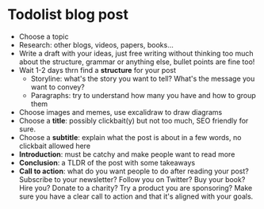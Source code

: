 # Todolist blog post

- Choose a topic
- Research: other blogs, videos, papers, books...
- Write a draft with your ideas, just free writing without thinking too much about the structure, grammar or anything else, bullet points are fine too!
- Wait 1-2 days thrn find a **structure** for your post
  - Storyline: what's the story you want to tell? What's the message you want to convey?
  - Paragraphs: try to understand how many you have and how to group them
- Choose images and memes, use excalidraw to draw diagrams
- Choose a **title**: possibly clickbait(y) but not too much, SEO friendly for sure.
- Choose a **subtitle**: explain what the post is about in a few words, no clickbait allowed here
- **Introduction**: must be catchy and make people want to read more
- **Conclusion**: a TLDR of the post with some takeaways
- **Call to action**: what do you want people to do after reading your post? Subscribe to your newsletter? Follow you on Twitter? Buy your book? Hire you? Donate to a charity? Try a product you are sponsoring? Make sure you have a clear call to action and that it's aligned with your goals.
